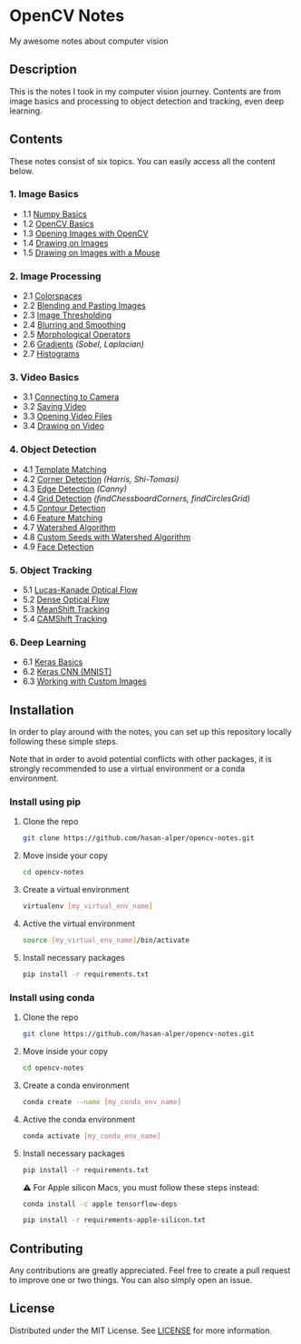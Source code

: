 # OpenCV Notes
My awesome notes about computer vision

## Description
This is the notes I took in my computer vision journey. Contents are from image basics and processing to object detection and tracking, even deep learning. 

## Contents
These notes consist of six topics. You can easily access all the content below.

### 1. Image Basics
* 1.1 [Numpy Basics](01-IMAGE-BASICS/1.1-numpy-basics.ipynb)
* 1.2 [OpenCV Basics](01-IMAGE-BASICS/1.2-opencv-basics.ipynb)
* 1.3 [Opening Images with OpenCV](01-IMAGE-BASICS/1.3-opening-images-with-opencv.py) 
* 1.4 [Drawing on Images](01-IMAGE-BASICS/1.4-drawing-on-images.ipynb)
* 1.5 [Drawing on Images with a Mouse](01-IMAGE-BASICS/1.5-drawing-on-images-with-a-mouse.py)

### 2. Image Processing
* 2.1 [Colorspaces](02-IMAGE-PROCESSING/2.1-colorspaces.ipynb)
* 2.2 [Blending and Pasting Images](02-IMAGE-PROCESSING/2.2-blending-and-pasting-images.ipynb)
* 2.3 [Image Thresholding](02-IMAGE-PROCESSING/2.3-image-thresholding.ipynb)
* 2.4 [Blurring and Smoothing](02-IMAGE-PROCESSING/10-blurring-and-smoothing.ipynb)
* 2.5 [Morphological Operators](02-IMAGE-PROCESSING/11-morphological-operators.ipynb) 
* 2.6 [Gradients](02-IMAGE-PROCESSING/12-gradients.ipynb) *(Sobel, Laplacian)*
* 2.7 [Histograms](02-IMAGE-PROCESSING/13-histograms.ipynb)

### 3. Video Basics
* 3.1 [Connecting to Camera](03-VIDEO-BASICS/14-connecting-to-camera.py)
* 3.2 [Saving Video](03-VIDEO-BASICS/15-saving-video.py)
* 3.3 [Opening Video Files](03-VIDEO-BASICS/16-opening-video-files.py)
* 3.4 [Drawing on Video](03-VIDEO-BASICS/17-drawing-on-video.py)

### 4. Object Detection
* 4.1 [Template Matching](04-OBJECT-DETECTION/18-template-matching.ipynb)
* 4.2 [Corner Detection](04-OBJECT-DETECTION/19-corner-detection.ipynb) *(Harris, Shi-Tomasi)*
* 4.3 [Edge Detection](04-OBJECT-DETECTION/20-edge-detection.ipynb) *(Canny)*
* 4.4 [Grid Detection](04-OBJECT-DETECTION/21-grid-detection.ipynb) *(findChessboardCorners, findCirclesGrid)*
* 4.5 [Contour Detection](04-OBJECT-DETECTION/22-contour-detection.ipynb)
* 4.6 [Feature Matching](04-OBJECT-DETECTION/23-feature-matching.ipynb)
* 4.7 [Watershed Algorithm](04-OBJECT-DETECTION/24-watershed-algorithm.ipynb)
* 4.8 [Custom Seeds with Watershed Algorithm](04-OBJECT-DETECTION/25-custom-seeds-with-watershed-algorithm.py)
* 4.9 [Face Detection](04-OBJECT-DETECTION/26-face-detection.ipynb)

### 5. Object Tracking
* 5.1 [Lucas-Kanade Optical Flow](05-OBJECT-TRACKING/27-lucas-kanade-optical-flow.py)
* 5.2 [Dense Optical Flow](05-OBJECT-TRACKING/28-dense-optical-flow.py)
* 5.3 [MeanShift Tracking](05-OBJECT-TRACKING/29-meanshift-tracking.py)
* 5.4 [CAMShift Tracking](05-OBJECT-TRACKING/30-camshift-tracking.py)

### 6. Deep Learning
* 6.1 [Keras Basics](06-DEEP-LEARNING/31-keras-basics.ipynb)
* 6.2 [Keras CNN (MNIST)](06-DEEP-LEARNING/32-keras-cnn-mnist.ipynb)
* 6.3 [Working with Custom Images](06-DEEP-LEARNING/33-deep-learning-custom-images.ipynb)

## Installation
In order to play around with the notes, you can set up this repository locally following these simple steps.

Note that in order to avoid potential conflicts with other packages, it is strongly recommended to use a virtual environment or a conda environment.

### Install using pip
1. Clone the repo
    ```sh
    git clone https://github.com/hasan-alper/opencv-notes.git
    ```
2. Move inside your copy
    ```sh
    cd opencv-notes
    ```
3. Create a virtual environment
    ```sh
    virtualenv [my_virtual_env_name]
    ```
4. Active the virtual environment
    ```sh
    source [my_virtual_env_name]/bin/activate
    ```
5. Install necessary packages
    ```sh
    pip install -r requirements.txt
    ```

### Install using conda

1. Clone the repo
    ```sh
    git clone https://github.com/hasan-alper/opencv-notes.git
    ```
2. Move inside your copy
    ```sh
    cd opencv-notes
    ```
3. Create a conda environment
    ```sh
    conda create --name [my_conda_env_name]
    ```
4. Active the conda environment
    ```sh
    conda activate [my_conda_env_name]
    ```
5. Install necessary packages
    ```sh
    pip install -r requirements.txt
    ```
     ⚠️ For Apple silicon Macs, you must follow these steps instead:
    ```sh
    conda install -c apple tensorflow-deps
    ```
    ```sh
    pip install -r requirements-apple-silicon.txt
    ```
     
## Contributing

Any contributions are greatly appreciated. Feel free to create a pull request to improve one or two things. You can also simply open an issue.

## License

Distributed under the MIT License. See [LICENSE](LICENSE) for more information.